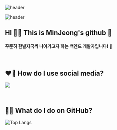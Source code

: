 ![header](https://capsule-render.vercel.app/api?type=waving&color=timeGradient&height=150&section=header)

![header](https://capsule-render.vercel.app/api?type=transparent&height=100&text=Welcome!&fontColor=000000&fontSize=40&fontAlign=15&fontAlignY=20)
## HI 👋🏻 This is MinJeong's github 🧐
#### 꾸준히 한발자국씩 나아가고자 하는 백엔드 개발자입니다! 🐜

<!--
**SMJminjeong/SMJminjeong** is a ✨ _special_ ✨ repository because its `README.md` (this file) appears on your GitHub profile.

Here are some ideas to get you started:

- 🔭 I’m currently working on ...
- 🌱 I’m currently learning ...
- 👯 I’m looking to collaborate on ...
- 🤔 I’m looking for help with ...
- 💬 Ask me about ...
- 📫 How to reach me: ...
- 😄 Pronouns: ...
- ⚡ Fun fact: ...
-->

</br>

## ❤️‍🔥 How do I use social media?
<a href="https://code-logg.tistory.com/" target="_blank"><img src="https://img.shields.io/badge/TISTORY-E9568E?style=for-the-badge&logo=Tistory&logoColor=FFFFFF"/></a>
</br>

</br>

## 🧞‍♂️ What do I do on GitHub?

<!--![Anurag's GitHub stats](https://github-readme-stats.vercel.app/api?username=SMJminjeong&show_icons=true&theme=buefy) -->
![Top Langs](https://github-readme-stats.vercel.app/api/top-langs/?username=anuraghazra&layout=compact)
</br>

<!-- [![Solved.ac 프로필](http://mazassumnida.wtf/api/v2/generate_badge?boj=mindong)](https://solved.ac/SMJminjeong) -->

